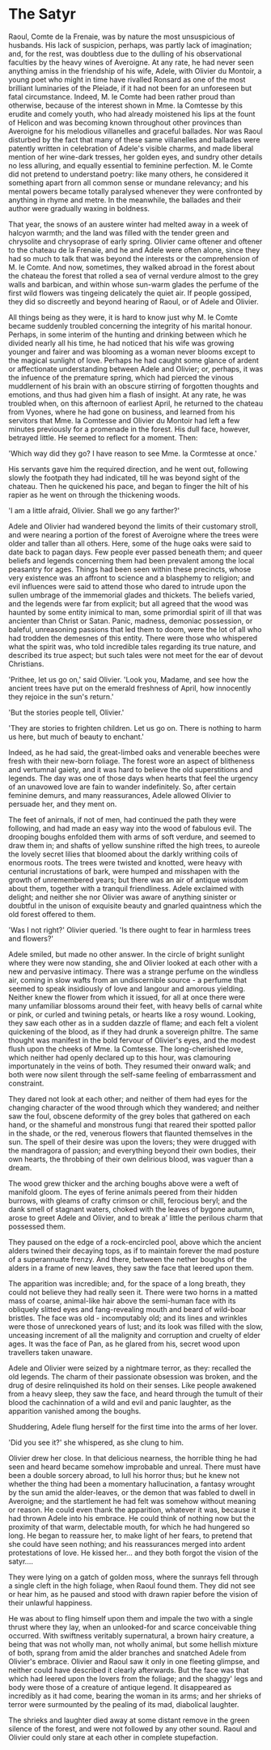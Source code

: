 # The Satyr



Raoul, Comte de la Frenaie, was by nature the most unsuspicious of husbands. His lack of suspicion, perhaps, was partly lack of imagination; and, for the rest, was doubtless due to the dulling of his observational faculties by the heavy wines of Averoigne. At any rate, he had never seen anything amiss in the friendship of his wife, Adele, with Olivier du Montoir, a young poet who might in time have rivalled Ronsard as one of the most brilliant luminaries of the Pleiade, if it had not been for an unforeseen but fatal circumstance. Indeed, M. le Comte had been rather proud than otherwise, because of the interest shown in Mme. la Comtesse by this erudite and comely youth, who had already moistened his lips at the fount of Helicon and was becoming known throughout other provinces than Averoigne for his melodious villanelles and graceful ballades. Nor was Raoul disturbed by the fact that many of these same villanelles and ballades were patently written in celebration of Adele's visible charms, and made liberal mention of her wine-dark tresses, her golden eyes, and sundry other details no less alluring, and equally essential to feminine perfection. M. le Comte did not pretend to understand poetry: like many others, he considered it something apart frorn all common sense or mundane relevancy; and his mental powers became totally paralysed whenever they were confronted by anything in rhyme and metre. In the meanwhile, the ballades and their author were gradually waxing in boldness.

That year, the snows of an austere winter had melted away in a week of halcyon warmth; and the land was filled with the tender green and chrysolite and chrysoprase of early spring. Olivier came oftener and oftener to the chateau de la Frenaie, and he and Adele were often alone, since they had so much to talk that was beyond the interests or the comprehension of M. le Comte. And now, sometimes, they walked abroad in the forest about the chateau the forest that rolled a sea of vernal verdure almost to the grey walls and barbican, and within whose sun-warm glades the perfume of the first wild flowers was tingeing delicately the quiet air. If people gossiped, they did so discreetly and beyond hearing of Raoul, or of Adele and Olivier.

All things being as they were, it is hard to know just why M. le Comte became suddenly troubled concerning the integrity of his marital honour. Perhaps, in some interim of the hunting and drinking between which he divided nearly all his time, he had noticed that his wife was growing younger and fairer and was blooming as a woman never blooms except to the magical sunlight of love. Perhaps he had caught some glance of ardent or affectionate understanding between Adele and Olivier; or, perhaps, it was the infuence of the premature spring, which had pierced the vinous muddlernent of his brain with an obscure stirring of forgotten thoughts and emotions, and thus had given him a flash of insight. At any rate, he was troubled when, on this afternoon of earliest April, he returned to the chateau from Vyones, where he had gone on business, and learned from his servitors that Mme. la Comtesse and Olivier du Montoir had left a few minutes previously for a promenade in the forest. His dull face, however, betrayed little. He seemed to reflect for a moment. Then:

'Which way did they go? I have reason to see Mme. la Cormtesse at once.'

His servants gave him the required direction, and he went out, following slowly the footpath they had indicated, till he was beyond sight of the chateau. Then he quickened his pace, and began to finger the hilt of his rapier as he went on through the thickening woods.

'I am a little afraid, Olivier. Shall we go any farther?'

Adele and Olivier had wandered beyond the limits of their customary stroll, and were nearing a portion of the forest of Averoigne where the trees were older and taller than all others. Here, some of the huge oaks were said to date back to pagan days. Few people ever passed beneath them; and queer beliefs and legends concerning them had been prevalent among the local peasantry for ages. Things had been seen within these precincts, whose very existence was an affront to science and a blasphemy to religion; and evil influences were said to attend those who dared to intrude upon the sullen umbrage of the immemorial glades and thickets. The beliefs varied, and the legends were far from explicit; but all agreed that the wood was haunted by some entity inimical to man, some primordial spirit of ill that was ancienter than Christ or Satan. Panic, madness, demoniac possession, or baleful, unreasoning passions that led them to doom, were the lot of all who had trodden the demesnes of this entity. There were those who whispered what the spirit was, who told incredible tales regarding its true nature, and described its true aspect; but such tales were not meet for the ear of devout Christians.

'Prithee, let us go on,' said Olivier. 'Look you, Madame, and see how the ancient trees have put on the emerald freshness of April, how innocently they rejoice in the sun's return.'

'But the stories people tell, Olivier.'

'They are stories to frighten children. Let us go on. There is nothing to harm us here, but much of beauty to enchant.'

Indeed, as he had said, the great-limbed oaks and venerable beeches were fresh with their new-born foliage. The forest wore an aspect of blitheness and vertumnal gaiety, and it was hard to believe the old superstitions and legends. The day was one of those days when hearts that feel the urgency of an unavowed love are fain to wander indefinitely. So, after certain feminine demurs, and many reassurances, Adele allowed Olivier to persuade her, and they ment on.

The feet of anirnals, if not of men, had continued the path they were following, and had made an easy way into the wood of fabulous evil. The drooping boughs enfolded them with arms of soft verdure, and seemed to draw them in; and shafts of yellow sunshine rifted the high trees, to aureole the lovely secret lilies that bloomed about the darkly writhing coils of enormous roots. The trees were twisted and knotted, were heavy with centurial incrustations of bark, were humped and misshapen with the growth of unremembered years; but there was an air of antique wisdom about them, together with a tranquil friendliness. Adele exclaimed with delight; and neither she nor Olivier was aware of anything sinister or doubtful in the unison of exquisite beauty and gnarled quaintness which the old forest offered to them.

'Was I not right?' Olivier queried. 'Is there ought to fear in harmless trees and flowers?'

Adele smiled, but made no other answer. In the circle of bright sunlight where they were now standing, she and Olivier looked at each other with a new and pervasive intimacy. There was a strange perfume on the windless air, coming in slow wafts from an undiscernible source - a perfume that seemed to speak insidiously of love and langour and amorous yielding. Neither knew the flower from which it issued, for all at once there were many unfamiliar blossoms around their feet, with heavy bells of carnal white or pink, or curled and twining petals, or hearts like a rosy wound. Looking, they saw each other as in a sudden dazzle of flame; and each felt a violent quickening of the blood, as if they had drunk a sovereign philtre. The same thought was manifest in the bold fervour of Olivier's eyes, and the modest flush upon the cheeks of Mme. la Comtesse. The long-cherished love, which neither had openly declared up to this hour, was clamouring importunately in the veins of both. They resumed their onward walk; and both were now silent through the self-same feeling of embarrassment and constraint.

They dared not look at each other; and neither of them had eyes for the changing character of the wood through which they wandered; and neither saw the foul, obscene deformity of the grey boles that gathered on each hand, or the shameful and monstrous fungi that reared their spotted pallor in the shade, or the red, venerous flowers that flaunted themselves in the sun. The spell of their desire was upon the lovers; they were drugged with the mandragora of passion; and everything beyond their own bodies, their own hearts, the throbbing of their own delirious blood, was vaguer than a dream.

The wood grew thicker and the arching boughs above were a weft of manifold gloom. The eyes of ferine animals peered from their hidden burrows, with gleams of crafty crimson or chill, ferocious beryl; and the dank smell of stagnant waters, choked with the leaves of bygone autumn, arose to greet Adele and Olivier, and to break a' little the perilous charm that possessed them.

They paused on the edge of a rock-encircled pool, above which the ancient alders twined their decaying tops, as if to maintain forever the mad posture of a superannuate frenzy. And there, between the nether boughs of the alders in a frame of new leaves, they saw the face that leered upon them.

The apparition was incredible; and, for the space of a long breath, they could not believe they had really seen it. There were two horns in a matted mass of coarse, animal-like hair above the semi-human face with its obliquely slitted eyes and fang-revealing mouth and beard of wild-boar bristles. The face was old - incomputably old; and its lines and wrinkles were those of unreckoned years of lust; and its look was filled with the slow, unceasing increment of all the malignity and corruption and cruelty of elder ages. It was the face of Pan, as he glared from his, secret wood upon travellers taken unaware.

Adele and Olivier were seized by a nightmare terror, as they: recalled the old legends. The charm of their passionate obsession was broken, and the drug of desire relinquished its hold on their senses. Like people awakened from a heavy sleep, they saw the face, and heard through the tumult of their blood the cachinnation of a wild and evil and panic laughter, as the apparition vanished among the boughs.

Shuddering, Adele flung herself for the first time into the arms of her lover.

'Did you see it?' she whispered, as she clung to him.

Olivier drew her close. In that delicious nearness, the horrible thing he had seen and heard became somehow improbable and unreal. There must have been a double sorcery abroad, to lull his horror thus; but he knew not whether the thing had been a momentary hallucination, a fantasy wrought by the sun amid the alder-leaves, or the demon that was fabled to dwell in Averoigne; and the startlement he had felt was somehow without meaning or reason. He could even thank the apparition, whatever it was, because it had thrown Adele into his embrace. He could think of nothing now but the proximity of that warm, delectable mouth, for which he had hungered so long. He began to reassure her, to make light of her fears, to pretend that she could have seen nothing; and his reassurances merged into ardent protestations of love. He kissed her... and they both forgot the vision of the satyr....

They were lying on a gatch of golden moss, where the sunrays fell through a single cleft in the high foliage, when Raoul found them. They did not see or hear him, as he paused and stood with drawn rapier before the vision of their unlawful happiness.

He was about to fling himself upon them and impale the two with a single thrust where they lay, when an unlooked-for and scarce conceivable thing occurred. With swiftness veritably supernatural, a brown hairy creature, a being that was not wholly man, not wholly animal, but some hellish mixture of both, sprang from amid the alder branches and snatched Adele from Olivier's embrace. Olivier and Raoul saw it only in one fleeting glimpse, and neither could have described it clearly afterwards. But the face was that which had leered upon the lovers from the foliage; and the shaggy' legs and body were those of a creature of antique legend. It disappeared as incredibly as it had come, bearing the woman in its arms; and her shrieks of terror were surmounted by the pealing of its mad, diabolical laughter.

The shrieks and laughter died away at some distant remove in the green silence of the forest, and were not followed by any other sound. Raoul and Olivier could only stare at each other in complete stupefaction.